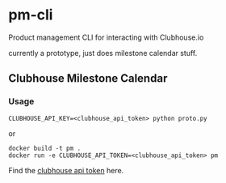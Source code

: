 
# pm-cli
Product management CLI for interacting with Clubhouse.io

currently a prototype, just does milestone calendar stuff.

## Clubhouse Milestone Calendar

### Usage

`CLUBHOUSE_API_KEY=<clubhouse_api_token> python proto.py`

or


```
docker build -t pm .
docker run -e CLUBHOUSE_API_TOKEN=<clubhouse_api_token> pm
```

Find the [clubhouse api token](https://adops.1password.com/vaults/dmbgpvzkarc6sczy46mzcmfsvi/allitems/aqk6fzzjwirbyrti7z64a54bey) here.
